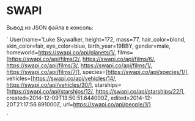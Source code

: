 # SWAPI

Вывод из JSON файла в консоль:

`
User{name='Luke Skywalker, height=172, mass=77, hair_color=blond, skin_color=fair, eye_color=blue, birth_year=19BBY, gender=male, homeworld=https://swapi.co/api/planets/1/, films=[https://swapi.co/api/films/2/, https://swapi.co/api/films/6/, https://swapi.co/api/films/3/, https://swapi.co/api/films/1/, https://swapi.co/api/films/7/], species=[https://swapi.co/api/species/1/], vehicles=[https://swapi.co/api/vehicles/14/, https://swapi.co/api/vehicles/30/], starships=[https://swapi.co/api/starships/12/, https://swapi.co/api/starships/22/], created=2014-12-09T13:50:51.644000Z, edited=2014-12-20T21:17:56.891000Z, url=https://swapi.co/api/people/1/}

`
